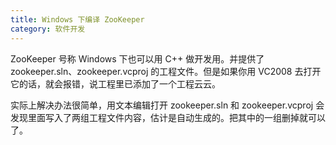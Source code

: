 ```yaml
---
title: Windows 下编译 ZooKeeper
category: 软件开发
---
```


ZooKeeper 号称 Windows 下也可以用 C++ 做开发用。并提供了 zookeeper.sln、zookeeper.vcproj 的工程文件。但是如果你用 VC2008 去打开它的话，就会报错，说工程里已添加了一个工程云云。

实际上解决办法很简单，用文本编辑打开 zookeeper.sln 和 zookeeper.vcproj 会发现里面写入了两组工程文件内容，估计是自动生成的。把其中的一组删掉就可以了。